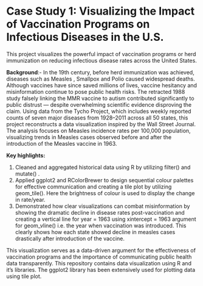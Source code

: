 # Case Study 1: Visualizing the Impact of Vaccination Programs on Infectious Diseases in the U.S.

This project visualizes the powerful impact of vaccination programs or herd immunization on reducing infectious disease rates across the United States.

**Background**:- In the 19th century, before herd immunization was achieved, diseases such as Measles , Smallpox and Polio caused widespread deaths. Although vaccines have since saved millions of lives, vaccine hesitancy and misinformation continue to pose public health risks. The retracted 1988 study falsely linking the MMR vaccine to autism contributed significantly to public distrust — despite overwhelming scientific evidence disproving the claim.
Using data from the Tycho Project, which includes weekly reported counts of seven major diseases from 1928–2011 across all 50 states, this project reconstructs a data visualization inspired by the Wall Street Journal. The analysis focuses on Measles incidence rates per 100,000 population, visualizing trends in Measles cases observed before and after the introduction of the Measles vaccine in 1963.

**Key highlights:**
1.	Cleaned and aggregated historical data using R by utilizing filter() and mutate() .
2.	Applied ggplot2 and RColorBrewer to design sequential colour palettes for effective communication and creating a tile plot by utilizing geom_tile(). Here the brightness of colour is used to display the change in rate/year.
3.	Demonstrated how clear visualizations can combat misinformation by showing the dramatic decline in disease rates post-vaccination and creating a vertical line for year = 1963 using xintercept = 1963 argument for geom_vline() i.e. the year when vaccination was introduced. This clearly shows how each state showed decline in measles cases drastically after introduction of the vaccine.

This visualization serves as a data-driven argument for the effectiveness of vaccination programs and the importance of communicating public health data transparently. This repository contains data visualization using R and it’s libraries. The ggplot2 library has been extensively used for plotting data using tile plot.

